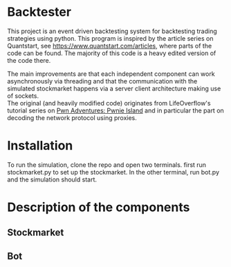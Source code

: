 # Backtester
This project is an event driven backtesting system for backtesting trading strategies using python. 
This program is inspired by the article series on Quantstart, see <https://www.quantstart.com/articles>, where parts of the code can be found. 
The majority of this code is a heavy edited version of the code there. 

The main improvements are that each independent component can work
asynchronously via threading and that the communication with the simulated
stockmarket happens via a server client architecture making use of sockets.  
The original (and heavily modified code) originates from LifeOverflow's tutorial
series on [Pwn Adventures: Pwnie Island](https://www.youtube.com/watch?v=RDZnlcnmPUA&list=PLhixgUqwRTjzzBeFSHXrw9DnQtssdAwgG) and in particular the part on decoding the network
protocol using proxies. 

# Installation
To run the simulation, clone the repo and open two terminals. 
first run stockmarket.py to set up the stockmarket. 
In the other terminal, run bot.py and the simulation should start. 


# Description of the components

## Stockmarket

## Bot




